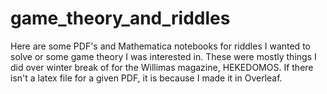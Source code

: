 # game_theory_and_riddles
Here are some PDF's and Mathematica notebooks for riddles I wanted to solve or some game theory I was interested in. These were mostly things I did over winter break of for the Willimas magazine, HEKEDOMOS. If there isn't a latex file for a given PDF, it is because I made it in Overleaf.

